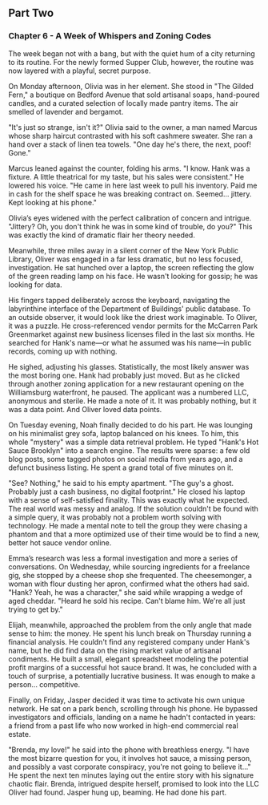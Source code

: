 ## Part Two
### Chapter 6 - A Week of Whispers and Zoning Codes
The week began not with a bang, but with the quiet hum of a city returning to its routine. For the newly formed Supper Club, however, the routine was now layered with a playful, secret purpose.

On Monday afternoon, Olivia was in her element. She stood in "The Gilded Fern," a boutique on Bedford Avenue that sold artisanal soaps, hand-poured candles, and a curated selection of locally made pantry items. The air smelled of lavender and bergamot.

"It's just so strange, isn't it?" Olivia said to the owner, a man named Marcus whose sharp haircut contrasted with his soft cashmere sweater. She ran a hand over a stack of linen tea towels. "One day he's there, the next, poof! Gone."

Marcus leaned against the counter, folding his arms. "I know. Hank was a fixture. A little theatrical for my taste, but his sales were consistent." He lowered his voice. "He came in here last week to pull his inventory. Paid me in cash for the shelf space he was breaking contract on. Seemed... jittery. Kept looking at his phone."

Olivia’s eyes widened with the perfect calibration of concern and intrigue. "Jittery? Oh, you don't think he was in some kind of trouble, do you?" This was exactly the kind of dramatic flair her theory needed.

Meanwhile, three miles away in a silent corner of the New York Public Library, Oliver was engaged in a far less dramatic, but no less focused, investigation. He sat hunched over a laptop, the screen reflecting the glow of the green reading lamp on his face. He wasn't looking for gossip; he was looking for data.

His fingers tapped deliberately across the keyboard, navigating the labyrinthine interface of the Department of Buildings' public database. To an outside observer, it would look like the driest work imaginable. To Oliver, it was a puzzle. He cross-referenced vendor permits for the McCarren Park Greenmarket against new business licenses filed in the last six months. He searched for Hank's name—or what he assumed was his name—in public records, coming up with nothing.

He sighed, adjusting his glasses. Statistically, the most likely answer was the most boring one. Hank had probably just moved. But as he clicked through another zoning application for a new restaurant opening on the Williamsburg waterfront, he paused. The applicant was a numbered LLC, anonymous and sterile. He made a note of it. It was probably nothing, but it was a data point. And Oliver loved data points.

On Tuesday evening, Noah finally decided to do his part. He was lounging on his minimalist grey sofa, laptop balanced on his knees. To him, this whole "mystery" was a simple data retrieval problem. He typed "Hank's Hot Sauce Brooklyn" into a search engine. The results were sparse: a few old blog posts, some tagged photos on social media from years ago, and a defunct business listing. He spent a grand total of five minutes on it.

"See? Nothing," he said to his empty apartment. "The guy's a ghost. Probably just a cash business, no digital footprint." He closed his laptop with a sense of self-satisfied finality. This was exactly what he expected. The real world was messy and analog. If the solution couldn't be found with a simple query, it was probably not a problem worth solving with technology. He made a mental note to tell the group they were chasing a phantom and that a more optimized use of their time would be to find a new, better hot sauce vendor online.

Emma’s research was less a formal investigation and more a series of conversations. On Wednesday, while sourcing ingredients for a freelance gig, she stopped by a cheese shop she frequented. The cheesemonger, a woman with flour dusting her apron, confirmed what the others had said. "Hank? Yeah, he was a character," she said while wrapping a wedge of aged cheddar. "Heard he sold his recipe. Can't blame him. We're all just trying to get by."

Elijah, meanwhile, approached the problem from the only angle that made sense to him: the money. He spent his lunch break on Thursday running a financial analysis. He couldn't find any registered company under Hank's name, but he did find data on the rising market value of artisanal condiments. He built a small, elegant spreadsheet modeling the potential profit margins of a successful hot sauce brand. It was, he concluded with a touch of surprise, a potentially lucrative business. It was enough to make a person... competitive.

Finally, on Friday, Jasper decided it was time to activate his own unique network. He sat on a park bench, scrolling through his phone. He bypassed investigators and officials, landing on a name he hadn't contacted in years: a friend from a past life who now worked in high-end commercial real estate.

"Brenda, my love!" he said into the phone with breathless energy. "I have the most bizarre question for you, it involves hot sauce, a missing person, and possibly a vast corporate conspiracy, you're not going to believe it..." He spent the next ten minutes laying out the entire story with his signature chaotic flair. Brenda, intrigued despite herself, promised to look into the LLC Oliver had found. Jasper hung up, beaming. He had done his part.